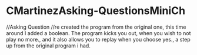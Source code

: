 # CMartinezAsking-QuestionsMiniCh
//Asking Question 
//re created the program from the original one, this time around I added a boolean. The program kicks you out, when you wish to not play no more., 
and it also allows you to replay when you choose yes., a step up from the original program i had. 

